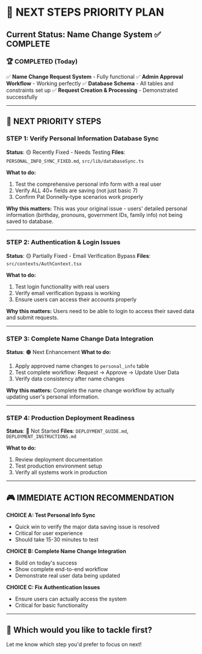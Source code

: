 # 🚀 NEXT STEPS PRIORITY PLAN
## Current Status: Name Change System ✅ COMPLETE

### 🏆 **COMPLETED (Today)**
✅ **Name Change Request System** - Fully functional
✅ **Admin Approval Workflow** - Working perfectly
✅ **Database Schema** - All tables and constraints set up
✅ **Request Creation & Processing** - Demonstrated successfully

---

## 🎯 **NEXT PRIORITY STEPS**

### **STEP 1: Verify Personal Information Database Sync** 
**Status**: 🟡 Recently Fixed - Needs Testing
**Files**: `PERSONAL_INFO_SYNC_FIXED.md`, `src/lib/databaseSync.ts`

**What to do:**
1. Test the comprehensive personal info form with a real user
2. Verify ALL 40+ fields are saving (not just basic 7)
3. Confirm Pat Donnelly-type scenarios work properly

**Why this matters:** This was your original issue - users' detailed personal information (birthday, pronouns, government IDs, family info) not being saved to database.

---

### **STEP 2: Authentication & Login Issues**
**Status**: 🟡 Partially Fixed - Email Verification Bypass
**Files**: `src/contexts/AuthContext.tsx`

**What to do:**
1. Test login functionality with real users
2. Verify email verification bypass is working
3. Ensure users can access their accounts properly

**Why this matters:** Users need to be able to login to access their saved data and submit requests.

---

### **STEP 3: Complete Name Change Data Integration**
**Status**: 🟠 Next Enhancement
**What to do:**
1. Apply approved name changes to `personal_info` table
2. Test complete workflow: Request → Approve → Update User Data
3. Verify data consistency after name changes

**Why this matters:** Complete the name change workflow by actually updating user's personal information.

---

### **STEP 4: Production Deployment Readiness**
**Status**: 🔴 Not Started
**Files**: `DEPLOYMENT_GUIDE.md`, `DEPLOYMENT_INSTRUCTIONS.md`

**What to do:**
1. Review deployment documentation
2. Test production environment setup
3. Verify all systems work in production

---

## 🎮 **IMMEDIATE ACTION RECOMMENDATION**

**CHOICE A: Test Personal Info Sync**
- Quick win to verify the major data saving issue is resolved
- Critical for user experience
- Should take 15-30 minutes to test

**CHOICE B: Complete Name Change Integration** 
- Build on today's success
- Show complete end-to-end workflow
- Demonstrate real user data being updated

**CHOICE C: Fix Authentication Issues**
- Ensure users can actually access the system
- Critical for basic functionality

---

## 🤔 **Which would you like to tackle first?**

Let me know which step you'd prefer to focus on next!
